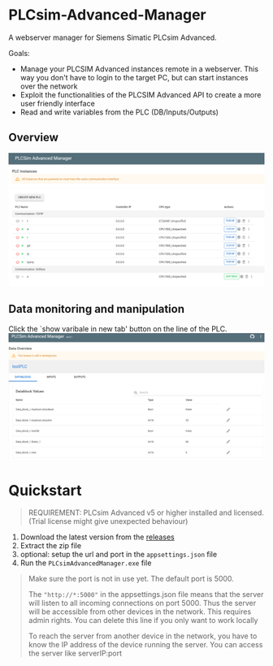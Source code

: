# PLCsim-Advanced-Manager

A webserver manager for Siemens Simatic PLCsim Advanced.

Goals:

- Manage your PLCSIM Advanced instances remote in a webserver. This way you don't have to login to the target PC, but can start
  instances over the network
- Exploit the functionalities of the PLCSIM Advanced API to create a more user friendly interface
- Read and write variables from the PLC (DB/Inputs/Outputs)

## Overview
![](docs/img/Overview.png)

## Data monitoring and manipulation
Click the `show varibale in new tab' button on the line of the PLC.
![](docs/img/dataView.png)
# Quickstart

> REQUIREMENT: PLCsim Advanced v5 or higher installed and licensed. (Trial license might give unexpected behaviour)

1. Download the latest version from the [releases](https://github.com/jasperdekeuk/PLCsim-Advanced-Manager/releases)
2. Extract the zip file
3. optional: setup the url and port in the `appsettings.json` file
4. Run the `PLCsimAdvancedManager.exe` file

> Make sure the port is not in use yet. The default port is 5000.
> 
> The `"http://*:5000"` in the appsettings.json file means that the server will listen to all incoming connections on port 5000. 
> Thus the server will be accessible from other devices in the network. This requires admin rights. You can delete this line if you only want to work locally
> 
> To reach the server from another device in the network, you have to know the IP address of the device running the server.
> You can access the server like serverIP:port